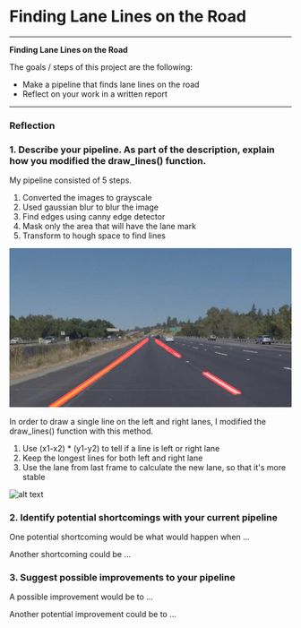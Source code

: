 # **Finding Lane Lines on the Road**

---

**Finding Lane Lines on the Road**

The goals / steps of this project are the following:
* Make a pipeline that finds lane lines on the road
* Reflect on your work in a written report


[//]: # (Image References)

[image1]: ./test_images_output/solidYellowLeft.jpg
[image2]: ./test_videos/solidYellowLeftScreenShot.png

---

### Reflection

### 1. Describe your pipeline. As part of the description, explain how you modified the draw_lines() function.

My pipeline consisted of 5 steps. 

1. Converted the images to grayscale
2. Used gaussian blur to blur the image
3. Find edges using canny edge detector
4. Mask only the area that will have the lane mark
5. Transform to hough space to find lines

![alt text][image1]

In order to draw a single line on the left and right lanes, I modified the draw_lines() function with this method.

1. Use (x1-x2) * (y1-y2) to tell if a line is left or right lane
2. Keep the longest lines for both left and right lane
3. Use the lane from last frame to calculate the new lane, so that it's more stable

![alt text][image2]


### 2. Identify potential shortcomings with your current pipeline


One potential shortcoming would be what would happen when ... 

Another shortcoming could be ...


### 3. Suggest possible improvements to your pipeline

A possible improvement would be to ...

Another potential improvement could be to ...
